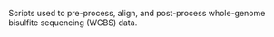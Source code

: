 Scripts used to pre-process, align, and post-process whole-genome bisulfite sequencing (WGBS) data.
